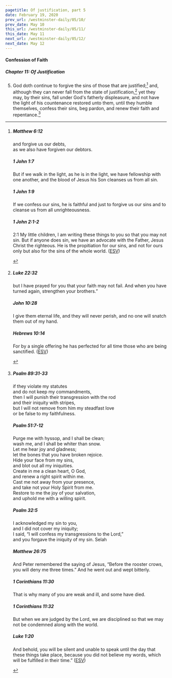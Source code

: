 ```yaml
---
pagetitle: Of justification, part 5
date: February 19, 2020
prev_url: /westminster-daily/05/10/
prev_date: May 10
this_url: /westminster-daily/05/11/
this_date: May 11
next_url: /westminster-daily/05/12/
next_date: May 12
---
```


#### Confession of Faith

##### Chapter 11: Of Justification

5. God doth continue to forgive the sins of those that are justified;[^fnref:wcf1] and, although they can never fall from the state of justification,[^fnref:wcf2] yet they may, by their sins, fall under God's fatherly displeasure, and not have the light of his countenance restored unto them, until they humble themselves, confess their sins, beg pardon, and renew their faith and repentance.[^fnref:wcf3]

[^fnref:wcf1]: <div class="esv"><h5>Matthew 6:12</h5> <div class="esv-text"><div class="block-indent"> <p class="line-group" id="p40006012.01-1"><span class="woc">and forgive us our debts,<br /> <span class="indent"></span>as we also have forgiven our debtors.</span></p> </div> </div><h5>1 John 1:7</h5> <div class="esv-text"><p id="p62001007.01-2">But if we walk in the light, as he is in the light, we have fellowship with one another, and the blood of Jesus his Son cleanses us from all sin.</p> </div><h5>1 John 1:9</h5> <div class="esv-text"><p id="p62001009.01-3">If we confess our sins, he is faithful and just to forgive us our sins and to cleanse us from all unrighteousness.</p> </div><h5>1 John 2:1-2</h5> <div class="esv-text"> <p id="p62002001.04-4"><span class="chapter-num" id="v62002001-4">2:1&nbsp;</span>My little children, I am writing these things to you so that you may not sin. But if anyone does sin, we have an advocate with the Father, Jesus Christ the righteous. He is the propitiation for our sins, and not for ours only but also for the sins of the whole world.  (<a href="http://www.esv.org" class="copyright">ESV</a>)</p> </div> </div>

[^fnref:wcf2]: <div class="esv"><h5>Luke 22:32</h5> <div class="esv-text"><p id="p42022032.01-1"><span class="woc">but I have prayed for you that your faith may not fail. And when you have turned again, strengthen your brothers.&#8221;</span></p> </div><h5>John 10:28</h5> <div class="esv-text"><p id="p43010028.01-2"><span class="woc">I give them eternal life, and they will never perish, and no one will snatch them out of my hand.</span></p> </div><h5>Hebrews 10:14</h5> <div class="esv-text"><p id="p58010014.01-3">For by a single offering he has perfected for all time those who are being sanctified.  (<a href="http://www.esv.org" class="copyright">ESV</a>)</p> </div> </div>

[^fnref:wcf3]: <div class="esv"><h5>Psalm 89:31-33</h5> <div class="esv-text"><div class="block-indent"> <p class="line-group" id="p19089031.01-1">if they violate my statutes<br /> <span class="indent"></span>and do not keep my commandments,<br />  then I will punish their transgression with the rod<br /> <span class="indent"></span>and their iniquity with stripes,<br />  but I will not remove from him my steadfast love<br /> <span class="indent"></span>or be false to my faithfulness.</p> </div> </div><h5>Psalm 51:7-12</h5> <div class="esv-text"><div class="block-indent"> <p class="line-group" id="p19051007.01-2">Purge me with hyssop, and I shall be clean;<br /> <span class="indent"></span>wash me, and I shall be whiter than snow.<br />  Let me hear joy and gladness;<br /> <span class="indent"></span>let the bones that you have broken rejoice.<br />  Hide your face from my sins,<br /> <span class="indent"></span>and blot out all my iniquities.<br />  Create in me a clean heart, O God,<br /> <span class="indent"></span>and renew a right spirit within me.<br />  Cast me not away from your presence,<br /> <span class="indent"></span>and take not your Holy Spirit from me.<br />  Restore to me the joy of your salvation,<br /> <span class="indent"></span>and uphold me with a willing spirit.</p> </div> </div><h5>Psalm 32:5</h5> <div class="esv-text"><div class="block-indent"> <p class="line-group" id="p19032005.01-3">I acknowledged my sin to you,<br /> <span class="indent"></span>and I did not cover my iniquity;<br /> I said, &#8220;I will confess my transgressions to the <span class="small-caps">Lord</span>,&#8221;<br /> <span class="indent"></span>and you forgave the iniquity of my sin. <span class="selah">Selah</span></p> </div> </div><h5>Matthew 26:75</h5> <div class="esv-text"><p id="p40026075.01-4">And Peter remembered the saying of Jesus, <span class="woc">&#8220;Before the rooster crows, you will deny me three times.&#8221;</span> And he went out and wept bitterly.</p> </div><h5>1 Corinthians 11:30</h5> <div class="esv-text"><p id="p46011030.01-5">That is why many of you are weak and ill, and some have died.</p> </div><h5>1 Corinthians 11:32</h5> <div class="esv-text"><p id="p46011032.01-6">But when we are judged by the Lord, we are disciplined so that we may not be condemned along with the world.</p> </div><h5>Luke 1:20</h5> <div class="esv-text"><p id="p42001020.01-7">And behold, you will be silent and unable to speak until the day that these things take place, because you did not believe my words, which will be fulfilled in their time.&#8221;  (<a href="http://www.esv.org" class="copyright">ESV</a>)</p> </div> </div>

